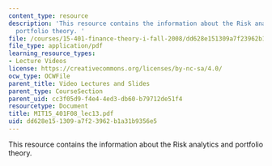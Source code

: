 ```yaml
---
content_type: resource
description: 'This resource contains the information about the Risk analytics and
  portfolio theory. '
file: /courses/15-401-finance-theory-i-fall-2008/dd628e151309a7f23962b1a31b9356e5_MIT15_401F08_lec13.pdf
file_type: application/pdf
learning_resource_types:
- Lecture Videos
license: https://creativecommons.org/licenses/by-nc-sa/4.0/
ocw_type: OCWFile
parent_title: Video Lectures and Slides
parent_type: CourseSection
parent_uid: cc3f05d9-f4e4-4ed3-db60-b79712de51f4
resourcetype: Document
title: MIT15_401F08_lec13.pdf
uid: dd628e15-1309-a7f2-3962-b1a31b9356e5
---
```

This resource contains the information about the Risk analytics and portfolio theory. 